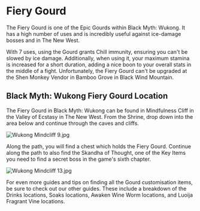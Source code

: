 # Fiery Gourd

The Fiery Gourd is one of the Epic Gourds within Black Myth: Wukong. It has a high number of uses and is incredibly useful against ice-damage bosses and in The New West. 

With 7 uses, using the Gourd grants Chill immunity, ensuring you can't be slowed by ice damage. Additionally, when using it, your maximum stamina is increased for a short duration, adding a nice boon to your overall stats in the middle of a fight. Unfortunately, the Fiery Gourd can't be upgraded at the Shen Monkey Vendor in Bamboo Grove in Black Wind Mountain. 

## Black Myth: Wukong Fiery Gourd Location

The Fiery Gourd in Black Myth: Wukong can be found in Mindfulness Cliff in the Valley of Ecstasy in The New West. From the Shrine, drop down into the area below and continue through the caves and cliffs. 

![Wukong Mindcliff 9.jpg](https://oyster.ignimgs.com/mediawiki/apis.ign.com/black-myth-wukong/b/b6/Wukong_Mindcliff_9.jpg)

Along the path, you will find a chest which holds the Fiery Gourd. Continue along the path to also find the Skandha of Thought, one of the Key Items you need to find a secret boss in the game's sixth chapter. 

![Wukong Mindcliff 13.jpg](https://oyster.ignimgs.com/mediawiki/apis.ign.com/black-myth-wukong/d/dc/Wukong_Mindcliff_13.jpg)

For even more guides and tips on finding all the Gourd customisation items, be sure to check out our other guides. These include a breakdown of the Drinks locations, Soaks locations, Awaken Wine Worm locations, and Luoija Fragrant Vine locations. 
